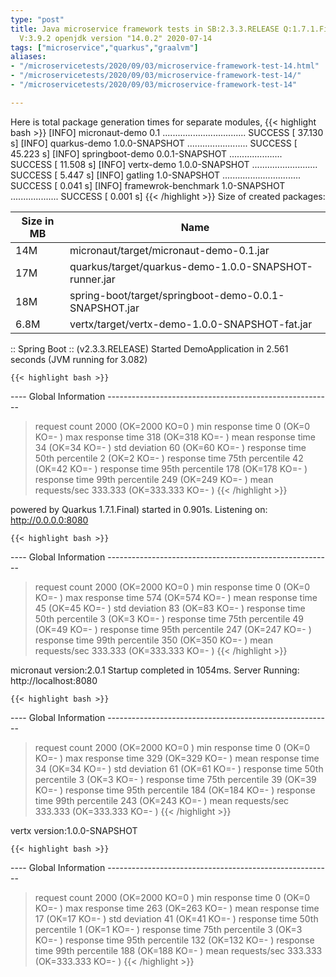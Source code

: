 ```yaml
---
type: "post"
title: Java microservice framework tests in SB:2.3.3.RELEASE Q:1.7.1.Final M:2.0.1
  V:3.9.2 openjdk version "14.0.2" 2020-07-14
tags: ["microservice","quarkus","graalvm"]
aliases:
- "/microservicetests/2020/09/03/microservice-framework-test-14.html"
- "/microservicetests/2020/09/03/microservice-framework-test-14/"
- "/microservicetests/2020/09/03/microservice-framework-test-14"

---
```

 
Here is total package generation times for separate modules,
{{< highlight bash >}}
[INFO] micronaut-demo 0.1 ................................. SUCCESS [ 37.130 s]
[INFO] quarkus-demo 1.0.0-SNAPSHOT ........................ SUCCESS [ 45.223 s]
[INFO] springboot-demo 0.0.1-SNAPSHOT ..................... SUCCESS [ 11.508 s]
[INFO] vertx-demo 1.0.0-SNAPSHOT .......................... SUCCESS [  5.447 s]
[INFO] gatling 1.0-SNAPSHOT ............................... SUCCESS [  0.041 s]
[INFO] framewrok-benchmark 1.0-SNAPSHOT ................... SUCCESS [  0.001 s]
{{< /highlight >}}
Size of created packages:

| Size in MB |  Name |
|------------|-------|
| 14M | micronaut/target/micronaut-demo-0.1.jar |
| 17M | quarkus/target/quarkus-demo-1.0.0-SNAPSHOT-runner.jar |
| 18M | spring-boot/target/springboot-demo-0.0.1-SNAPSHOT.jar |
| 6.8M | vertx/target/vertx-demo-1.0.0-SNAPSHOT-fat.jar |


:: Spring Boot :: (v2.3.3.RELEASE) Started DemoApplication in 2.561 seconds (JVM running for 3.082)

    {{< highlight bash >}}
---- Global Information --------------------------------------------------------
> request count                                       2000 (OK=2000   KO=0     )
> min response time                                      0 (OK=0      KO=-     )
> max response time                                    318 (OK=318    KO=-     )
> mean response time                                    34 (OK=34     KO=-     )
> std deviation                                         60 (OK=60     KO=-     )
> response time 50th percentile                          2 (OK=2      KO=-     )
> response time 75th percentile                         42 (OK=42     KO=-     )
> response time 95th percentile                        178 (OK=178    KO=-     )
> response time 99th percentile                        249 (OK=249    KO=-     )
> mean requests/sec                                333.333 (OK=333.333 KO=-     )
{{< /highlight >}}

powered by Quarkus 1.7.1.Final) started in 0.901s. Listening on: http://0.0.0.0:8080

    {{< highlight bash >}}
---- Global Information --------------------------------------------------------
> request count                                       2000 (OK=2000   KO=0     )
> min response time                                      0 (OK=0      KO=-     )
> max response time                                    574 (OK=574    KO=-     )
> mean response time                                    45 (OK=45     KO=-     )
> std deviation                                         83 (OK=83     KO=-     )
> response time 50th percentile                          3 (OK=3      KO=-     )
> response time 75th percentile                         49 (OK=49     KO=-     )
> response time 95th percentile                        247 (OK=247    KO=-     )
> response time 99th percentile                        350 (OK=350    KO=-     )
> mean requests/sec                                333.333 (OK=333.333 KO=-     )
{{< /highlight >}}

micronaut version:2.0.1 Startup completed in 1054ms. Server Running: http://localhost:8080

    {{< highlight bash >}}
---- Global Information --------------------------------------------------------
> request count                                       2000 (OK=2000   KO=0     )
> min response time                                      0 (OK=0      KO=-     )
> max response time                                    329 (OK=329    KO=-     )
> mean response time                                    34 (OK=34     KO=-     )
> std deviation                                         61 (OK=61     KO=-     )
> response time 50th percentile                          3 (OK=3      KO=-     )
> response time 75th percentile                         39 (OK=39     KO=-     )
> response time 95th percentile                        184 (OK=184    KO=-     )
> response time 99th percentile                        243 (OK=243    KO=-     )
> mean requests/sec                                333.333 (OK=333.333 KO=-     )
{{< /highlight >}}

vertx version:1.0.0-SNAPSHOT

    {{< highlight bash >}}
---- Global Information --------------------------------------------------------
> request count                                       2000 (OK=2000   KO=0     )
> min response time                                      0 (OK=0      KO=-     )
> max response time                                    263 (OK=263    KO=-     )
> mean response time                                    17 (OK=17     KO=-     )
> std deviation                                         41 (OK=41     KO=-     )
> response time 50th percentile                          1 (OK=1      KO=-     )
> response time 75th percentile                          3 (OK=3      KO=-     )
> response time 95th percentile                        132 (OK=132    KO=-     )
> response time 99th percentile                        188 (OK=188    KO=-     )
> mean requests/sec                                333.333 (OK=333.333 KO=-     )
{{< /highlight >}}